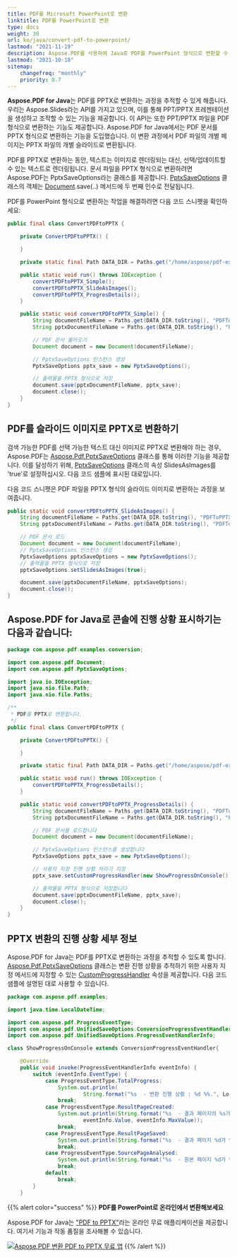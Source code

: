 ```yaml
---
title: PDF를 Microsoft PowerPoint로 변환
linktitle: PDF를 PowerPoint로 변환
type: docs
weight: 30
url: ko/java/convert-pdf-to-powerpoint/
lastmod: "2021-11-19"
description: Aspose.PDF를 사용하여 Java로 PDF를 PowerPoint 형식으로 변환할 수 있습니다. 한 가지 방법으로는 슬라이드를 이미지로 하여 PDF를 PPTX로 변환할 수 있는 가능성이 있습니다.
lastmod: "2021-10-18"
sitemap:
    changefreq: "monthly"
    priority: 0.7
---
```


**Aspose.PDF for Java**는 PDF를 PPTX로 변환하는 과정을 추적할 수 있게 해줍니다. 우리는 Aspose.Slides라는 API를 가지고 있으며, 이를 통해 PPT/PPTX 프레젠테이션을 생성하고 조작할 수 있는 기능을 제공합니다. 이 API는 또한 PPT/PPTX 파일을 PDF 형식으로 변환하는 기능도 제공합니다. Aspose.PDF for Java에서는 PDF 문서를 PPTX 형식으로 변환하는 기능을 도입했습니다. 이 변환 과정에서 PDF 파일의 개별 페이지는 PPTX 파일의 개별 슬라이드로 변환됩니다.

PDF를 PPTX로 변환하는 동안, 텍스트는 이미지로 렌더링되는 대신, 선택/업데이트할 수 있는 텍스트로 렌더링됩니다.
 문서 파일을 PPTX 형식으로 변환하려면 Aspose.PDF는 PptxSaveOptions라는 클래스를 제공합니다. [PptxSaveOptions](https://reference.aspose.com/pdf/java/com.aspose.pdf/PptxSaveOptions) 클래스의 객체는 [Document](https://reference.aspose.com/pdf/java/com.aspose.pdf/Document).save(..) 메서드에 두 번째 인수로 전달됩니다.

PDF를 PowerPoint 형식으로 변환하는 작업을 해결하려면 다음 코드 스니펫을 확인하세요:

```java
public final class ConvertPDFtoPPTX {

    private ConvertPDFtoPPTX() {

    }

    private static final Path DATA_DIR = Paths.get("/home/aspose/pdf-examples/Samples");

    public static void run() throws IOException {
        convertPDFtoPPTX_Simple();
        convertPDFtoPPTX_SlideAsImages();
        convertPDFtoPPTX_ProgresDetails();
    }

    public static void convertPDFtoPPTX_Simple() {
        String documentFileName = Paths.get(DATA_DIR.toString(), "PDFToPPTX.pdf").toString();
        String pptxDocumentFileName = Paths.get(DATA_DIR.toString(), "PDFToPPTX_out.pptx").toString();

        // PDF 문서 불러오기
        Document document = new Document(documentFileName);

        // PptxSaveOptions 인스턴스 생성
        PptxSaveOptions pptx_save = new PptxSaveOptions();

        // 출력물을 PPTX 형식으로 저장
        document.save(pptxDocumentFileName, pptx_save);
        document.close();
    }
}
```

## PDF를 슬라이드 이미지로 PPTX로 변환하기

검색 가능한 PDF를 선택 가능한 텍스트 대신 이미지로 PPTX로 변환해야 하는 경우, Aspose.PDF는 [Aspose.Pdf.PptxSaveOptions](https://reference.aspose.com/pdf/java/com.aspose.pdf/PptxSaveOptions) 클래스를 통해 이러한 기능을 제공합니다. 이를 달성하기 위해, [PptxSaveOptions](https://reference.aspose.com/pdf/java/com.aspose.pdf/PptxSaveOptions) 클래스의 속성 SlidesAsImages를 'true'로 설정하십시오. 다음 코드 샘플에 표시된 대로입니다.

다음 코드 스니펫은 PDF 파일을 PPTX 형식의 슬라이드 이미지로 변환하는 과정을 보여줍니다.

```java
public static void convertPDFtoPPTX_SlideAsImages() {
    String documentFileName = Paths.get(DATA_DIR.toString(), "PDFToPPTX.pdf").toString();
    String pptxDocumentFileName = Paths.get(DATA_DIR.toString(), "PDFToPPTX_out.pptx").toString();

    // PDF 문서 로드
    Document document = new Document(documentFileName);
    // PptxSaveOptions 인스턴스 생성
    PptxSaveOptions pptxSaveOptions = new PptxSaveOptions();
    // 출력물을 PPTX 형식으로 저장
    pptxSaveOptions.setSlidesAsImages(true);

    document.save(pptxDocumentFileName, pptxSaveOptions);
    document.close();
}
```


## Aspose.PDF for Java로 콘솔에 진행 상황 표시하기는 다음과 같습니다:

```java
package com.aspose.pdf.examples.conversion;

import com.aspose.pdf.Document;
import com.aspose.pdf.PptxSaveOptions;

import java.io.IOException;
import java.nio.file.Path;
import java.nio.file.Paths;

/**
 * PDF를 PPTX로 변환합니다.
 */
public final class ConvertPDFtoPPTX {

    private ConvertPDFtoPPTX() {

    }

    private static final Path DATA_DIR = Paths.get("/home/aspose/pdf-examples/Samples");

    public static void run() throws IOException {
        convertPDFtoPPTX_ProgressDetails();
    }

    public static void convertPDFtoPPTX_ProgressDetails() {
        String documentFileName = Paths.get(DATA_DIR.toString(), "PDFToPPTX.pdf").toString();
        String pptxDocumentFileName = Paths.get(DATA_DIR.toString(), "PDFToPPTX_out.pptx").toString();

        // PDF 문서를 로드합니다
        Document document = new Document(documentFileName);

        // PptxSaveOptions 인스턴스를 생성합니다
        PptxSaveOptions pptx_save = new PptxSaveOptions();

        // 사용자 지정 진행 상황 처리기 지정
        pptx_save.setCustomProgressHandler(new ShowProgressOnConsole());

        // 출력물을 PPTX 형식으로 저장합니다
        document.save(pptxDocumentFileName, pptx_save);
        document.close();
    }
}
```


## PPTX 변환의 진행 상황 세부 정보

Aspose.PDF for Java는 PDF를 PPTX로 변환하는 과정을 추적할 수 있도록 합니다. [Aspose.Pdf.PptxSaveOptions](https://reference.aspose.com/pdf/java/com.aspose.pdf/PptxSaveOptions) 클래스는 변환 진행 상황을 추적하기 위한 사용자 지정 메서드에 지정할 수 있는 [CustomProgressHandler](https://reference.aspose.com/pdf/java/com.aspose.pdf/HtmlSaveOptions) 속성을 제공합니다. 다음 코드 샘플에 설명된 대로 사용할 수 있습니다.

```java
package com.aspose.pdf.examples;

import java.time.LocalDateTime;

import com.aspose.pdf.ProgressEventType;
import com.aspose.pdf.UnifiedSaveOptions.ConversionProgressEventHandler;
import com.aspose.pdf.UnifiedSaveOptions.ProgressEventHandlerInfo;

class ShowProgressOnConsole extends ConversionProgressEventHandler{

    @Override
    public void invoke(ProgressEventHandlerInfo eventInfo) {        
        switch (eventInfo.EventType) {
            case ProgressEventType.TotalProgress:
                System.out.println(
                        String.format("%s  - 변환 진행 상황 : %d %%.", LocalDateTime.now().toString(), eventInfo.Value));
                break;
            case ProgressEventType.ResultPageCreated:
                System.out.println(String.format("%s  - 결과 페이지의 %s가 %d 레이아웃에서 생성되었습니다.", LocalDateTime.now().toString(),
                        eventInfo.Value, eventInfo.MaxValue));
                break;
            case ProgressEventType.ResultPageSaved:
                System.out.println(String.format("%s  - 결과 페이지 %d가 %d에서 내보내졌습니다.", LocalDateTime.now(), eventInfo.Value, eventInfo.MaxValue));
                break;
            case ProgressEventType.SourcePageAnalysed:
                System.out.println(String.format("%s  - 원본 페이지 %d가 %d에서 분석되었습니다.", LocalDateTime.now(),  eventInfo.Value, eventInfo.MaxValue));
                break;
            default:
                break;
        }
    }
```


{{% alert color="success" %}}
**PDF를 PowerPoint로 온라인에서 변환해보세요**

Aspose.PDF for Java는 ["PDF to PPTX"](https://products.aspose.app/pdf/conversion/pdf-to-pptx)라는 온라인 무료 애플리케이션을 제공합니다. 여기서 기능과 작동 품질을 조사해볼 수 있습니다.

[![Aspose.PDF 변환 PDF to PPTX 무료 앱](pdf_to_pptx.png)](https://products.aspose.app/pdf/conversion/pdf-to-pptx)
{{% /alert %}}